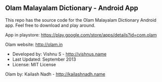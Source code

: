 ## Olam Malayalam Dictionary - Android App

This repo has the source code for the Olam Malayalam Dictionary Android app. 
Feel free to download and play around. 

App in playstore: https://play.google.com/store/apps/details?id=com.olam

Olam website: http://olam.in

 - Developed by: Vishnu S - http://vishnus.name <br>
 - Last Updated: September 2013 <br>
 - License: MIT License 

Olam by: Kailash Nadh - http://kailashnadh.name
